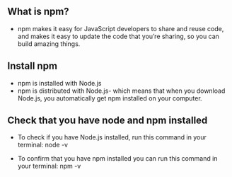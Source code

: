 ## What is npm?
- npm makes it easy for JavaScript developers to share and reuse code, and makes it easy to update the code that you’re sharing, so you can build amazing things.

## Install npm
- npm is installed with Node.js
- npm is distributed with Node.js- which means that when you download Node.js, you automatically get npm installed on your computer.

## Check that you have node and npm installed
- To check if you have Node.js installed, run this command in your terminal:
node -v

- To confirm that you have npm installed you can run this command in your terminal:
npm -v